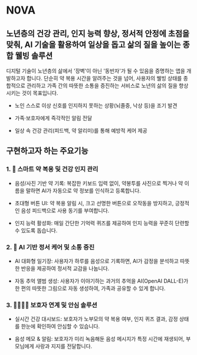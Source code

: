# N0VA
## 노년층의 건강 관리, 인지 능력 향상, 정서적 안정에 초점을 맞춰, AI 기술을 활용하여 일상을 돕고 삶의 질을 높이는 종합 웰빙 솔루션
디지털 기술이 노년층의 삶에서 '장벽'이 아닌 '동반자'가 될 수 있음을 증명하는 앱을 개발하고자 합니다. 단순히 약 복용 시간을 알려주는 것을 넘어, 사용자의 웰빙 상태를 종합적으로 관리하고 가족 간의 따뜻한 소통을 증진하는 서비스로 노년의 삶의 질을 향상시키는 것이 목표입니다.
* 노인 스스로 이상 신호를 인지하지 못하는 상황(뇌졸중, 낙상 등)을 조기 발견

* 가족·보호자에게 즉각적인 알림 전달

* 일상 속 건강 관리(피드백, 약 알리미)를 통해 예방적 케어 제공

## 구현하고자 하는 주요기능

### 1. 💊 스마트 약 복용 및 건강 인지 관리
* 음성/사진 기반 약 기록: 복잡한 키보드 입력 없이, 약봉투를 사진으로 찍거나 약 이름을 말하면 AI가 자동으로 약 정보를 인식하고 등록합니다.

* 초대형 버튼 UI: 약 복용 알림 시, 크고 선명한 버튼으로 오작동을 방지하고, 긍정적인 음성 피드백으로 사용 동기를 부여합니다.

* 인지 능력 활성화: 매일 간단한 기억력 퀴즈를 제공하여 인지 능력을 꾸준히 단련할 수 있도록 돕습니다.

### 2. 💖 AI 기반 정서 케어 및 소통 증진
* AI 대화형 일기장: 사용자가 하루를 음성으로 기록하면, AI가 감정을 분석하고 따뜻한 반응을 제공하여 정서적 교감을 나눕니다.

* 자동 추억 앨범 생성: 사용자가 이야기하는 과거의 추억을 AI(OpenAI DALL-E)가 한 편의 따뜻한 그림으로 자동 생성하여, 가족과 공유할 수 있게 합니다.

### 3. 👨‍👩‍👧‍👦 보호자 연계 및 안심 솔루션
* 실시간 건강 대시보드: 보호자가 노부모의 약 복용 여부, 인지 퀴즈 결과, 감정 상태를 한눈에 확인하여 안심할 수 있습니다.

* 음성 메모 & 알림: 보호자가 미리 녹음해둔 음성 메시지가 특정 시간에 재생되어, 부모님에게 사랑과 지지를 전달합니다.

